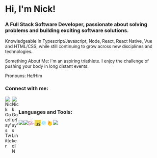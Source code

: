 <h1 align="left">Hi, I'm Nick!</h1>
<h3 align="left">A Full Stack Software Developer, passionate about solving problems and building exciting software solutions.</h3>

Knowledgeable in Typescript/Javascript, Node, React, React Native, Vue and HTML/CSS, while still continuing to grow across new disciplines and technologies.

Something About Me: I'm an aspiring triathlete. I enjoy the challenge of pushing your body in long distant events.

Pronouns: He/Him

<h3 align="left">Connect with me:</h3>

<a href="https://twitter.com/NicholG90">
  <img align="left" alt="Nick Gourlay's Twitter" width="22px" src="https://user-images.githubusercontent.com/41203930/174125254-d52e8667-bbe2-4216-b967-d00a81a567f3.png" />
</a>
<a href="https://linkedin.com/in/nickgourlay">
  <img align="left" alt="Nick Gourlay's LinkedIN" width="22px" src="https://user-images.githubusercontent.com/41203930/174125450-6f107867-f308-4235-8c13-905a52558137.png" />
</a>

<br>

<h3 align="left">Languages and Tools:</h3>

<img align="left" height="20" src="https://user-images.githubusercontent.com/41203930/174125678-8d078690-98ff-47ad-9abf-979e450eab59.png">
<img align="left" height="20" src="https://user-images.githubusercontent.com/41203930/174126599-a55876ca-3e40-4c63-a167-0e392dcd0ded.png">
<img align="left" height="20" src="https://raw.githubusercontent.com/github/explore/80688e429a7d4ef2fca1e82350fe8e3517d3494d/topics/sass/sass.png">
<img align="left" height="20" src="https://raw.githubusercontent.com/github/explore/80688e429a7d4ef2fca1e82350fe8e3517d3494d/topics/javascript/javascript.png">
<img align="left" height="20" src="https://raw.githubusercontent.com/github/explore/80688e429a7d4ef2fca1e82350fe8e3517d3494d/topics/react/react.png">
<img align="left" height="20" src="https://raw.githubusercontent.com/github/explore/80688e429a7d4ef2fca1e82350fe8e3517d3494d/topics/firebase/firebase.png">
<img align="left" height="20" src="https://user-images.githubusercontent.com/41203930/174126751-7bd7aa44-0f3d-4cdd-a83d-5f7c76bfe2b0.png">

<!-- ReadMe Inspired by ALex Calia (https://github.com/alexcalia/alexcalia/blob/main/README.md) -->
